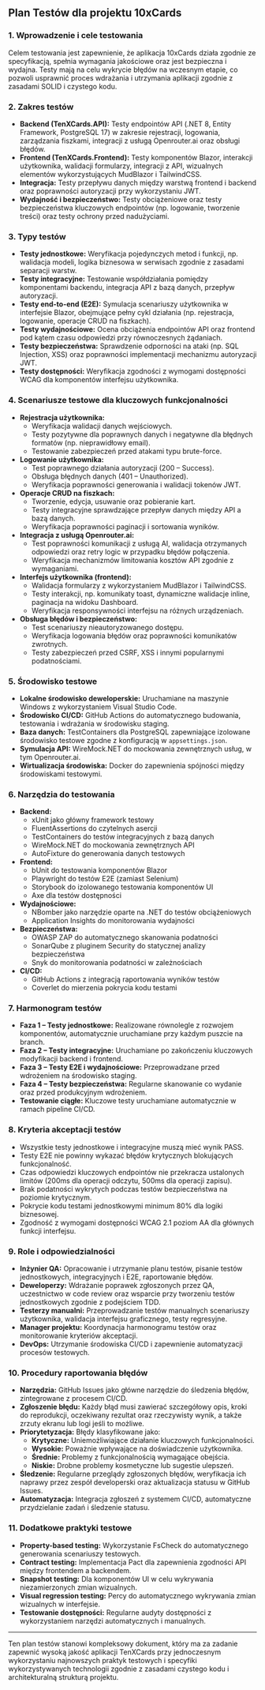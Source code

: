 ## Plan Testów dla projektu 10xCards

### 1. Wprowadzenie i cele testowania
Celem testowania jest zapewnienie, że aplikacja 10xCards działa zgodnie ze specyfikacją, spełnia wymagania jakościowe oraz jest bezpieczna i wydajna. Testy mają na celu wykrycie błędów na wczesnym etapie, co pozwoli usprawnić proces wdrażania i utrzymania aplikacji zgodnie z zasadami SOLID i czystego kodu.

### 2. Zakres testów
- **Backend (TenXCards.API):** Testy endpointów API (.NET 8, Entity Framework, PostgreSQL 17) w zakresie rejestracji, logowania, zarządzania fiszkami, integracji z usługą Openrouter.ai oraz obsługi błędów.
- **Frontend (TenXCards.Frontend):** Testy komponentów Blazor, interakcji użytkownika, walidacji formularzy, integracji z API, wizualnych elementów wykorzystujących MudBlazor i TailwindCSS.
- **Integracja:** Testy przepływu danych między warstwą frontend i backend oraz poprawności autoryzacji przy wykorzystaniu JWT.
- **Wydajność i bezpieczeństwo:** Testy obciążeniowe oraz testy bezpieczeństwa kluczowych endpointów (np. logowanie, tworzenie treści) oraz testy ochrony przed nadużyciami.

### 3. Typy testów
- **Testy jednostkowe:** Weryfikacja pojedynczych metod i funkcji, np. walidacja modeli, logika biznesowa w serwisach zgodnie z zasadami separacji warstw.
- **Testy integracyjne:** Testowanie współdziałania pomiędzy komponentami backendu, integracja API z bazą danych, przepływ autoryzacji.
- **Testy end-to-end (E2E):** Symulacja scenariuszy użytkownika w interfejsie Blazor, obejmujące pełny cykl działania (np. rejestracja, logowanie, operacje CRUD na fiszkach).
- **Testy wydajnościowe:** Ocena obciążenia endpointów API oraz frontend pod kątem czasu odpowiedzi przy równoczesnych żądaniach.
- **Testy bezpieczeństwa:** Sprawdzenie odporności na ataki (np. SQL Injection, XSS) oraz poprawności implementacji mechanizmu autoryzacji JWT.
- **Testy dostępności:** Weryfikacja zgodności z wymogami dostępności WCAG dla komponentów interfejsu użytkownika.

### 4. Scenariusze testowe dla kluczowych funkcjonalności
- **Rejestracja użytkownika:**
  - Weryfikacja walidacji danych wejściowych.
  - Testy pozytywne dla poprawnych danych i negatywne dla błędnych formatów (np. nieprawidłowy email).
  - Testowanie zabezpieczeń przed atakami typu brute-force.
- **Logowanie użytkownika:**
  - Test poprawnego działania autoryzacji (200 – Success).
  - Obsługa błędnych danych (401 – Unauthorized).
  - Weryfikacja poprawności generowania i walidacji tokenów JWT.
- **Operacje CRUD na fiszkach:**
  - Tworzenie, edycja, usuwanie oraz pobieranie kart.
  - Testy integracyjne sprawdzające przepływ danych między API a bazą danych.
  - Weryfikacja poprawności paginacji i sortowania wyników.
- **Integracja z usługą Openrouter.ai:**
  - Test poprawności komunikacji z usługą AI, walidacja otrzymanych odpowiedzi oraz retry logic w przypadku błędów połączenia.
  - Weryfikacja mechanizmów limitowania kosztów API zgodnie z wymaganiami.
- **Interfejs użytkownika (frontend):**
  - Walidacja formularzy z wykorzystaniem MudBlazor i TailwindCSS.
  - Testy interakcji, np. komunikaty toast, dynamiczne walidacje inline, paginacja na widoku Dashboard.
  - Weryfikacja responsywności interfejsu na różnych urządzeniach.
- **Obsługa błędów i bezpieczeństwo:**
  - Test scenariuszy nieautoryzowanego dostępu.
  - Weryfikacja logowania błędów oraz poprawności komunikatów zwrotnych.
  - Testy zabezpieczeń przed CSRF, XSS i innymi popularnymi podatnościami.

### 5. Środowisko testowe
- **Lokalne środowisko deweloperskie:** Uruchamiane na maszynie Windows z wykorzystaniem Visual Studio Code.
- **Środowisko CI/CD:** GitHub Actions do automatycznego budowania, testowania i wdrażania w środowisku staging.
- **Baza danych:** TestContainers dla PostgreSQL zapewniające izolowane środowisko testowe zgodne z konfiguracją w `appsettings.json`.
- **Symulacja API:** WireMock.NET do mockowania zewnętrznych usług, w tym Openrouter.ai.
- **Wirtualizacja środowiska:** Docker do zapewnienia spójności między środowiskami testowymi.

### 6. Narzędzia do testowania
- **Backend:** 
  - xUnit jako główny framework testowy
  - FluentAssertions do czytelnych asercji
  - TestContainers do testów integracyjnych z bazą danych
  - WireMock.NET do mockowania zewnętrznych API
  - AutoFixture do generowania danych testowych
- **Frontend:** 
  - bUnit do testowania komponentów Blazor
  - Playwright do testów E2E (zamiast Selenium)
  - Storybook do izolowanego testowania komponentów UI
  - Axe dla testów dostępności
- **Wydajnościowe:** 
  - NBomber jako narzędzie oparte na .NET do testów obciążeniowych
  - Application Insights do monitorowania wydajności
- **Bezpieczeństwa:** 
  - OWASP ZAP do automatycznego skanowania podatności
  - SonarQube z pluginem Security do statycznej analizy bezpieczeństwa
  - Snyk do monitorowania podatności w zależnościach
- **CI/CD:** 
  - GitHub Actions z integracją raportowania wyników testów
  - Coverlet do mierzenia pokrycia kodu testami

### 7. Harmonogram testów
- **Faza 1 – Testy jednostkowe:** Realizowane równolegle z rozwojem komponentów, automatycznie uruchamiane przy każdym puszcie na branch.
- **Faza 2 – Testy integracyjne:** Uruchamiane po zakończeniu kluczowych modyfikacji backend i frontend.
- **Faza 3 – Testy E2E i wydajnościowe:** Przeprowadzane przed wdrożeniem na środowisko staging.
- **Faza 4 – Testy bezpieczeństwa:** Regularne skanowanie co wydanie oraz przed produkcyjnym wdrożeniem.
- **Testowanie ciągłe:** Kluczowe testy uruchamiane automatycznie w ramach pipeline CI/CD.

### 8. Kryteria akceptacji testów
- Wszystkie testy jednostkowe i integracyjne muszą mieć wynik PASS.
- Testy E2E nie powinny wykazać błędów krytycznych blokujących funkcjonalność.
- Czas odpowiedzi kluczowych endpointów nie przekracza ustalonych limitów (200ms dla operacji odczytu, 500ms dla operacji zapisu).
- Brak podatności wykrytych podczas testów bezpieczeństwa na poziomie krytycznym.
- Pokrycie kodu testami jednostkowymi minimum 80% dla logiki biznesowej.
- Zgodność z wymogami dostępności WCAG 2.1 poziom AA dla głównych funkcji interfejsu.

### 9. Role i odpowiedzialności
- **Inżynier QA:** Opracowanie i utrzymanie planu testów, pisanie testów jednostkowych, integracyjnych i E2E, raportowanie błędów.
- **Deweloperzy:** Wdrażanie poprawek zgłoszonych przez QA, uczestnictwo w code review oraz wsparcie przy tworzeniu testów jednostkowych zgodnie z podejściem TDD.
- **Testerzy manualni:** Przeprowadzanie testów manualnych scenariuszy użytkownika, walidacja interfejsu graficznego, testy regresyjne.
- **Manager projektu:** Koordynacja harmonogramu testów oraz monitorowanie kryteriów akceptacji.
- **DevOps:** Utrzymanie środowiska CI/CD i zapewnienie automatyzacji procesów testowych.

### 10. Procedury raportowania błędów
- **Narzędzia:** GitHub Issues jako główne narzędzie do śledzenia błędów, zintegrowane z procesem CI/CD.
- **Zgłoszenie błędu:** Każdy błąd musi zawierać szczegółowy opis, kroki do reprodukcji, oczekiwany rezultat oraz rzeczywisty wynik, a także zrzuty ekranu lub logi jeśli to możliwe.
- **Priorytetyzacja:** Błędy klasyfikowane jako:
  - **Krytyczne:** Uniemożliwiające działanie kluczowych funkcjonalności.
  - **Wysokie:** Poważnie wpływające na doświadczenie użytkownika.
  - **Średnie:** Problemy z funkcjonalnością wymagające obejścia.
  - **Niskie:** Drobne problemy kosmetyczne lub sugestie ulepszeń.
- **Śledzenie:** Regularne przeglądy zgłoszonych błędów, weryfikacja ich naprawy przez zespół developerski oraz aktualizacja statusu w GitHub Issues.
- **Automatyzacja:** Integracja zgłoszeń z systemem CI/CD, automatyczne przydzielanie zadań i śledzenie statusu.

### 11. Dodatkowe praktyki testowe
- **Property-based testing:** Wykorzystanie FsCheck do automatycznego generowania scenariuszy testowych.
- **Contract testing:** Implementacja Pact dla zapewnienia zgodności API między frontendem a backendem.
- **Snapshot testing:** Dla komponentów UI w celu wykrywania niezamierzonych zmian wizualnych.
- **Visual regression testing:** Percy do automatycznego wykrywania zmian wizualnych w interfejsie.
- **Testowanie dostępności:** Regularne audyty dostępności z wykorzystaniem narzędzi automatycznych i manualnych.

--- 

Ten plan testów stanowi kompleksowy dokument, który ma za zadanie zapewnić wysoką jakość aplikacji TenXCards przy jednoczesnym wykorzystaniu najnowszych praktyk testowych i specyfiki wykorzystywanych technologii zgodnie z zasadami czystego kodu i architekturalną strukturą projektu.